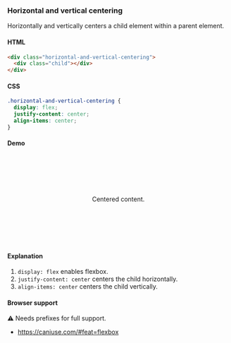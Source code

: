 ### Horizontal and vertical centering

Horizontally and vertically centers a child element within a parent element.

#### HTML

```html
<div class="horizontal-and-vertical-centering">
  <div class="child"></div>
</div>
```

#### CSS

```css
.horizontal-and-vertical-centering {
  display: flex;
  justify-content: center;
  align-items: center;
}
```

#### Demo

<div class="snippet-demo">
  <div class="snippet-demo__horizontal-and-vertical-centering">
    <p class="snippet-demo__horizontal-and-vertical-centering__child">Centered content.</p>
  </div>
</div>

<style>
.snippet-demo__horizontal-and-vertical-centering {
  display: flex;
  justify-content: center;
  align-items: center;
  height: 200px;
}
</style>

#### Explanation

1. `display: flex` enables flexbox.
2. `justify-content: center` centers the child horizontally.
3. `align-items: center` centers the child vertically.

#### Browser support

<span class="snippet__support-note">⚠️ Needs prefixes for full support.</span>

* https://caniuse.com/#feat=flexbox

<!-- tags: layout -->
